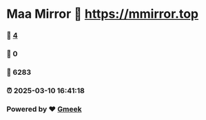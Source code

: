 # Maa Mirror :link: https://mmirror.top 
### :page_facing_up: [4](https://mmirror.top/tag.html) 
### :speech_balloon: 0 
### :hibiscus: 6283 
### :alarm_clock: 2025-03-10 16:41:18 
### Powered by :heart: [Gmeek](https://github.com/Meekdai/Gmeek)
